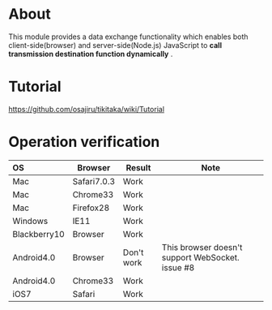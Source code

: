 About
=
This module provides a data exchange functionality which enables both client-side(browser) and server-side(Node.js) JavaScript to **call transmission destination function dynamically** .

Tutorial
=
https://github.com/osajiru/tikitaka/wiki/Tutorial

Operation verification
=
 
|OS|Browser|Result|Note|
|:--|-----|-----|---|
|Mac|Safari7.0.3|Work||
|Mac|Chrome33|Work||
|Mac|Firefox28|Work||
|Windows|IE11|Work||
|Blackberry10|Browser|Work||
|Android4.0|Browser|Don't work|This browser doesn't support WebSocket. issue #8|
|Android4.0|Chrome33|Work||
|iOS7|Safari|Work||

